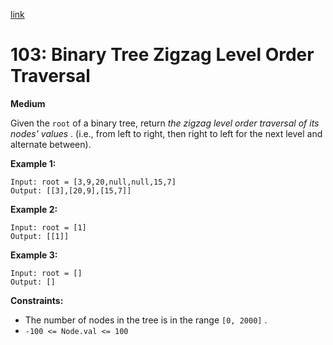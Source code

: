 [link](https://leetcode.com/problems/binary-tree-zigzag-level-order-traversal/description/)

# 103: Binary Tree Zigzag Level Order Traversal

**Medium**

Given the `root` of a binary tree, return _the zigzag level order traversal of its nodes' values_ . (i.e., from left to right, then right to left for the next level and alternate between).

**Example 1:**

```
Input: root = [3,9,20,null,null,15,7]
Output: [[3],[20,9],[15,7]]
```

**Example 2:**

```
Input: root = [1]
Output: [[1]]
```

**Example 3:**

```
Input: root = []
Output: []
```

**Constraints:**

- The number of nodes in the tree is in the range `[0, 2000]` .
- `-100 <= Node.val <= 100`
